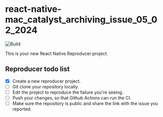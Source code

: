 # react-native-mac_catalyst_archiving_issue_05_02_2024

![Build](https://github.com/kesha-antonov/react-native-mac_catalyst_archiving_issue_05_02_2024/workflows/Pre%20Merge%20Checks/badge.svg)

This is your new React Native Reproducer project.

## Reproducer todo list

- [x] Create a new reproducer project.
- [ ] Git clone your repository locally.
- [ ] Edit the project to reproduce the failure you're seeing.
- [ ] Push your changes, so that Github Actions can run the CI.
- [ ] Make sure the repository is public and share the link with the issue you reported.
